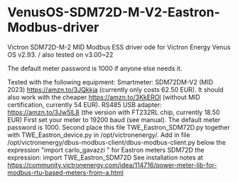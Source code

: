 # VenusOS-SDM72D-M-V2-Eastron-Modbus-driver
Victron SDM72D-M-2 MID Modbus ESS driver
ode for Victron Energy Venus OS v2.93. / also tested on v3.00~22

The default meter password is 1000 if anyone else needs it.

Tested with the following equipment:
Smartmeter: SDM72DM-V2 (MID 2023) https://amzn.to/3JQkkja (currently only costs 62.50 EUR).
It should also work with the cheaper https://amzn.to/3KkEROl (without MID certification, currently 54 EUR).
RS485 USB adapter: https://amzn.to/3Jw5lL8 (the version with FT232RL chip, currently 18.50 EUR)
First set your meter to 19200 baud (see manual). The default meter password is 1000. 
Second place this file TWE_Eastron_SDM72D.py together with TWE_Eastron_device.py in /opt/victronenergy/.
Add in file /opt/victronenergy/dbus-modbus-client/dbus-modbus-client.py below the expression "import carlo_gavazzi "
for Eastron meters SDM72D the expression: import TWE_Eastron_SDM72D
See installation notes at https://community.victronenergy.com/idea/114716/power-meter-lib-for-modbus-rtu-based-meters-from-a.html
